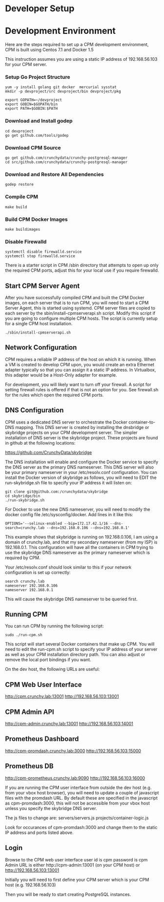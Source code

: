 Developer Setup
=================

Development Environment
=======================
Here are the steps required to set up a CPM development environment, CPM is 
built using Centos 7.1  and Docker 1.5

This instruction assumes you are using a static IP address of
192.168.56.103 for your CPM server.

### Setup Go Project Structure ###
~~~~~~~~~~~~~~~~~~~~~~~~~~~~
yum -y install golang git docker  mercurial sysstat
mkdir -p devproject/src devproject/bin devproject/pkg

export GOPATH=~/devproject
export GOBIN=$GOPATH/bin
export PATH=$GOBIN:$PATH
~~~~~~~~~~~~~~~~~~~~~~~~~~~~

### Download and Install godep ###
~~~~~~~~~~~~~~~~~~~~~~~~
cd devproject
go get github.com/tools/godep
~~~~~~~~~~~~~~~~~~~~~~~~

### Download CPM Source ###
~~~~~~~~~~~~~~~~~~~~~~~~
go get github.com/crunchydata/crunchy-postgresql-manager
cd src/github.com/crunchydata/crunchy-postgresql-manager
~~~~~~~~~~~~~~~~~~~~~~~~

### Download and Restore All Dependencies ###
~~~~~~~~~~~~~~~~~~~~~~~~
godep restore
~~~~~~~~~~~~~~~~~~~~~~~~

### Compile CPM ###
~~~~~~~~~~~~~~~~~~~~~~~~
make build
~~~~~~~~~~~~~~~~~~~~~~~~

### Build CPM Docker Images ###
~~~~~~~~~~~~~~~~~~~~~~~~
make buildimages
~~~~~~~~~~~~~~~~~~~~~~~~

### Disable Firewalld ###
~~~~~~~~~~~~~~~~~~~~~~~~
systemctl disable firewalld.service
systemctl stop firewalld.service
~~~~~~~~~~~~~~~~~~~~~~~~

There is a starter script in CPM /sbin directory
that attempts to open up only the required CPM ports, adjust
this for your local use if you require firewalld.

Start CPM Server Agent
----------------------
After you have successfully compiled CPM and built the CPM Docker images,
on each server that is to run CPM, you will need to start a CPM Server
Agent, this is started using systemd.  CPM server files are copied to
each server by the sbin/install-cpmserverapi.sh script.  Modify this script
if you are going to configure multiple CPM hosts.  The script is currently
setup for a single CPM host installation.
~~~~~~~~~~~~~~~~~~~~~~~~
./sbin/install-cpmserverapi.sh
~~~~~~~~~~~~~~~~~~~~~~~~

Network Configuration
------------------------------
CPM requires a reliable IP address of the host on which it is running.
When a VM is created to develop CPM upon, you would create an extra
Ethernet adapter typically so that you can assign it a static IP
address.  In Virtualbox, this adapter would be a Host-Only adapter
for example.

For development, you will likely want to turn off your firewall.  A
script for setting firewall rules is offered if that is not an option
for you.  See firewall.sh for the rules which open the required
CPM ports.

DNS Configuration
------------------------------
CPM uses a dedicated DNS server to orchestrate the Docker container-to-DNS
mapping.  This DNS server is created by installing the dnsbridge or skybridge
projects on your CPM development server.  The simpler installation
of DNS server is the skybridge project.  These projects are found
in github at the following locations:

https://github.com/CrunchyData/skybridge

The DNS installation will enable and configure the Docker service
to specify the DNS server as the primary DNS nameserver.  This
DNS server will also be your primary nameserver in your /etc/resolv.conf
configuration.  You can install the Docker version of skybridge
as follows, you will need to EDIT the run-skybridge.sh file
to specify your IP address it will listen on:

~~~~~~~~~~~~~~~~~
git clone git@github.com:/crunchydata/skybridge
cd skybridge/bin
./run-skybridge.sh
~~~~~~~~~~~~~~~~~

For Docker to use the new DNS nameserver, you will need to modify
the docker config file /etc/sysconfig/docker.  Add lines in it
like this:
~~~~~~~~~~~~~~~~~
OPTIONS='--selinux-enabled --bip=172.17.42.1/16 --dns-search=crunchy.lab --dns=192.168.0.106 --dns=192.168.0.1'
~~~~~~~~~~~~~~~~~
This example shows that skybridge is running on 192.168.0.106, I am using
a domain of crunchy.lab, and that my secondary nameserver (from my ISP)
is 192.168.0.1.  This configuration will have all the containers
in CPM trying to use the skybridge DNS nameserver as the primary
nameserver which is required by CPM.

Your /etc/resolv.conf should look similar to this if your network
configuration is set up correctly:
~~~~~~~~~~~~~~~~~
search crunchy.lab
nameserver 192.168.0.106
nameserver 192.168.0.1
~~~~~~~~~~~~~~~~~

This will cause the skybridge DNS nameserver to be queried first.


Running CPM
--------------
You can run CPM by running the following script:
~~~~~~~~~~~~~~~~~~~~~~~~~~
sudo ./run-cpm.sh
~~~~~~~~~~~~~~~~~~~~~~~~~~
This script will start several Docker containers that make up CPM.  You will
need to edit the run-cpm.sh script to specify your IP address of your
server as well as your CPM installation directory path.  You can
also adjust or remove the local port bindings if you want.

On the dev host, the following URLs are useful:

CPM Web User Interface
----------------------
http://cpm.crunchy.lab:13001
http://192.168.56.103:13001

CPM Admin API
----------------------
http://cpm-admin.crunchy.lab:13001
http://192.168.56.103:14001

Prometheus Dashboard
----------------------
http://cpm-promdash.crunchy.lab:3000
http://192.168.56.103:15000

Prometheus DB
----------------------
http://cpm-prometheus.crunchy.lab:9090
http://192.168.56.103:16000

If you are running the CPM user interface from outside the dev host
(e.g.  from your vbox host browser), you will need to update
a couple of javascript files with the promdash URL.  By default
these are specified in the javascript as cpm-promdash:3000, this will
not be accessible from your vbox host unless you specify the 
skybridge DNS server.

The js files to change are:
servers/servers.js
projects/container-logic.js

Look for occurances of cpm-promdash:3000 and change them to
the static IP address and ports listed above.

Login
--------

Browse to the CPM web user interface
user id is cpm
password is cpm
Admin URL is either http://cpm-admin:13001 (on your CPM host)
or http://192.168.56.103:13001

Initially you will need to first define your CPM server which
is your CPM host (e.g. 192.168.56.103)

Then you will be ready to start creating PostgreSQL instances.

